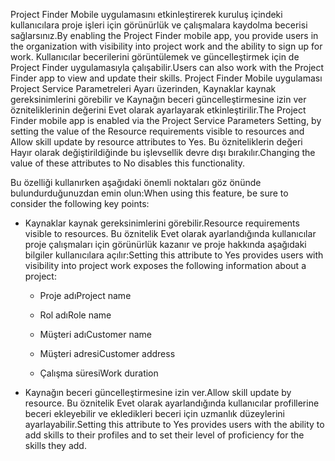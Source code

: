 <span data-ttu-id="76834-101">Project Finder Mobile uygulamasını etkinleştirerek kuruluş içindeki kullanıcılara proje işleri için görünürlük ve çalışmalara kaydolma becerisi sağlarsınız.</span><span class="sxs-lookup"><span data-stu-id="76834-101">By enabling the Project Finder mobile app, you provide users in the organization with visibility into project work and the ability to sign up for work.</span></span> <span data-ttu-id="76834-102">Kullanıcılar becerilerini görüntülemek ve güncelleştirmek için de Project Finder uygulamasıyla çalışabilir.</span><span class="sxs-lookup"><span data-stu-id="76834-102">Users can also work with the Project Finder app to view and update their skills.</span></span> <span data-ttu-id="76834-103">Project Finder Mobile uygulaması Project Service Parametreleri Ayarı üzerinden, Kaynaklar kaynak gereksinimlerini görebilir ve Kaynağın beceri güncelleştirmesine izin ver özniteliklerinin değerini Evet olarak ayarlayarak etkinleştirilir.</span><span class="sxs-lookup"><span data-stu-id="76834-103">The Project Finder mobile app is enabled via the Project Service Parameters Setting, by setting the value of the Resource requirements visible to resources and Allow skill update by resource attributes to Yes.</span></span> <span data-ttu-id="76834-104">Bu özniteliklerin değeri Hayır olarak değiştirildiğinde bu işlevsellik devre dışı bırakılır.</span><span class="sxs-lookup"><span data-stu-id="76834-104">Changing the value of these attributes to No disables this functionality.</span></span>  
  
 <span data-ttu-id="76834-105">Bu özelliği kullanırken aşağıdaki önemli noktaları göz önünde bulundurduğunuzdan emin olun:</span><span class="sxs-lookup"><span data-stu-id="76834-105">When using this feature, be sure to consider the following key points:</span></span>  
  
-   <span data-ttu-id="76834-106">Kaynaklar kaynak gereksinimlerini görebilir.</span><span class="sxs-lookup"><span data-stu-id="76834-106">Resource requirements visible to resources.</span></span> <span data-ttu-id="76834-107">Bu öznitelik Evet olarak ayarlandığında kullanıcılar proje çalışmaları için görünürlük kazanır ve proje hakkında aşağıdaki bilgiler kullanıcılara açılır:</span><span class="sxs-lookup"><span data-stu-id="76834-107">Setting this attribute to Yes provides users with visibility into project work exposes the following information about a project:</span></span>  
  
    -   <span data-ttu-id="76834-108">Proje adı</span><span class="sxs-lookup"><span data-stu-id="76834-108">Project name</span></span>  
  
    -   <span data-ttu-id="76834-109">Rol adı</span><span class="sxs-lookup"><span data-stu-id="76834-109">Role name</span></span>  
  
    -   <span data-ttu-id="76834-110">Müşteri adı</span><span class="sxs-lookup"><span data-stu-id="76834-110">Customer name</span></span>  
  
    -   <span data-ttu-id="76834-111">Müşteri adresi</span><span class="sxs-lookup"><span data-stu-id="76834-111">Customer address</span></span>  
  
    -   <span data-ttu-id="76834-112">Çalışma süresi</span><span class="sxs-lookup"><span data-stu-id="76834-112">Work duration</span></span>  
  
-   <span data-ttu-id="76834-113">Kaynağın beceri güncelleştirmesine izin ver.</span><span class="sxs-lookup"><span data-stu-id="76834-113">Allow skill update by resource.</span></span> <span data-ttu-id="76834-114">Bu öznitelik Evet olarak ayarlandığında kullanıcılar profillerine beceri ekleyebilir ve ekledikleri beceri için uzmanlık düzeylerini ayarlayabilir.</span><span class="sxs-lookup"><span data-stu-id="76834-114">Setting this attribute to Yes provides users with the ability to add skills to their profiles and to set their level of proficiency for the skills they add.</span></span>